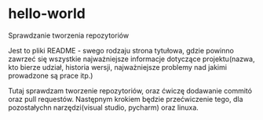 # hello-world
Sprawdzanie tworzenia repozytoriów

Jest to pliki README - swego rodzaju strona tytułowa, gdzie powinno zawrzeć się wszystkie najważniejsze informacje dotyczące projektu(nazwa, kto bierze udział, historia wersji, najważniejsze problemy nad jakimi prowadzone są prace itp.)

Tutaj sprawdzam tworzenie repozytoriów, oraz ćwiczę dodawanie commitó oraz pull requestów.
Następnym krokiem będzie przećwiczenie tego, dla pozostałychn narzędzi(visual studio, pycharm) oraz linuxa.
